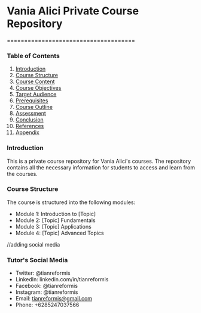 # Vania Alici Private Course Repository
=====================================
### Table of Contents
1. [Introduction](#introduction)
2. [Course Structure](#course-structure)
3. [Course Content](#course-content)
4. [Course Objectives](#course-objectives)
5. [Target Audience](#target-audience)
6. [Prerequisites](#prerequisites)
7. [Course Outline](#course-outline)
8. [Assessment](#assessment)
9. [Conclusion](#conclusion)
10. [References](#references)
11. [Appendix](#appendix)

### Introduction
This is a private course repository for Vania Alici's courses. The repository contains all the necessary
information for students to access and learn from the courses.

### Course Structure
The course is structured into the following modules:
* Module 1: Introduction to [Topic]
* Module 2: [Topic] Fundamentals
* Module 3: [Topic] Applications
* Module 4: [Topic] Advanced Topics

//adding social media
### Tutor's Social Media
* Twitter: @tianreformis
* LinkedIn: linkedin.com/in/tianreformis
* Facebook: @tianreformis
* Instagram: @tianreformis
* Email: [tianreformis@gmail.com](mailto:tianreformis@gmail.com)
* Phone: +6285247037566




